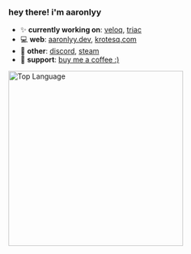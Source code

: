 ### hey there! i'm aaronlyy

- ✨ **currently working on**: [veloq](https://github.com/aaronlyy/veloq), [triac](https://github.com/aaronlyy/triac)
- 💻 **web**: [aaronlyy.dev](https://aaronlyy.dev), [krotesq.com](https://krotesq.com)
- 🥑 **other**: [discord](https://discord.gg/ZVuh34ttRN), [steam](https://steamcommunity.com/id/cozylevi)
- 🙏 **support**: [buy me a coffee :)](https://www.buymeacoffee.com/aaronlyy)

<div>
<a href="https://github.com/anuraghazra/github-readme-stats?tab=readme-ov-file#top-languages-card"><img width="345" align="center" alt="Top Language" src="https://github-readme-stats.vercel.app/api/top-langs/?username=aaronlyy&layout=compact&title_color=cba6f7&theme=catppuccin_mocha&border_color=45475a"/></a>
</div>







